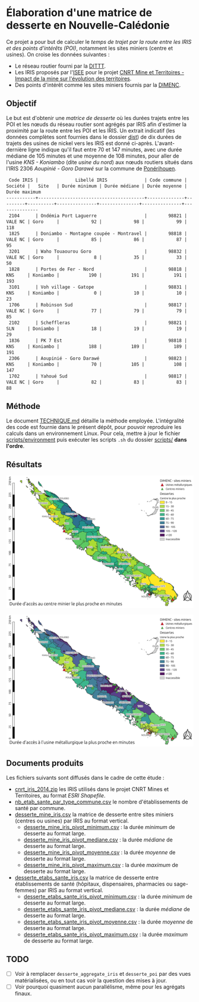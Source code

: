# Élaboration d'une matrice de desserte en Nouvelle-Calédonie

Ce projet a pour but de calculer le _temps de trajet par la route entre les IRIS et des points d'intérêts (POI)_, notamment les sites miniers (centre et usines).
On croise les données suivantes :

- Le réseau routier fourni par la [DITTT](https://dittt.gouv.nc/).
- Les IRIS proposés par l'[ISEE](https://www.isee.nc) pour le projet [CNRT Mine et Territoires - Impact de la mine sur l'évolution des territoires](https://cnrt.nc/mine-et-territoire/).
- Des points d'intérêt comme les sites miniers fournis par la [DIMENC](https://dimenc.gouv.nc/).

## Objectif

Le but est d'obtenir une _matrice de desserte_ où les durées trajets entre les POI et les nœuds du réseau routier sont agrégés par IRIS afin d'estimer la proximité par la route entre les POI et les IRIS.
Un extrait indicatif (les données complètes sont fournies dans le dossier [dist](dist/)) de dix durées de trajets des usines de nickel vers les IRIS est donné ci-après.
L'avant-dernière ligne indique qu'il faut entre 70 et 147 minutes, avec une durée médiane de 105 minutes et une moyenne de 108 minutes, pour aller de l'usine _KNS - Koniambo_ (dite _usine du nord_) aux nœuds routiers situés dans l'IRIS 2306 _Aoupinié - Goro Darawé_ sur la commune de [Ponérihouen](https://fr.wikipedia.org/wiki/Pon%C3%A9rihouen).

```raw
 Code IRIS |              Libellé IRIS              | Code commune | Société |   Site   | Durée minimum | Durée médiane | Durée moyenne | Durée maximum 
-----------+----------------------------------------+--------------+---------+----------+---------------+---------------+---------------+---------------
 2104      | Ondémia Port Laguerre                  |        98821 | VALE NC | Goro     |            92 |            98 |            99 |           118
 1825      | Doniambo - Montagne coupée - Montravel |        98818 | VALE NC | Goro     |            85 |            86 |            87 |            95
 3201      | Waho Touaourou Goro                    |        98832 | VALE NC | Goro     |             8 |            35 |            33 |            50
 1828      | Portes de Fer - Nord                   |        98818 | KNS     | Koniambo |           190 |           191 |           191 |           193
 3101      | Voh village - Gatope                   |        98831 | KNS     | Koniambo |             0 |            10 |            10 |            23
 1706      | Robinson Sud                           |        98817 | VALE NC | Goro     |            77 |            79 |            79 |            85
 2102      | Scheffleras                            |        98821 | SLN     | Doniambo |            18 |            19 |            19 |            29
 1836      | PK 7 Est                               |        98818 | KNS     | Koniambo |           188 |           189 |           189 |           191
 2306      | Aoupinié - Goro Darawé                 |        98823 | KNS     | Koniambo |            70 |           105 |           108 |           147
 1702      | Yahoué Sud                             |        98817 | VALE NC | Goro     |            82 |            83 |            83 |            88
```

## Méthode

Le document [TECHNIQUE.md](TECHNIQUE.md) détaille la méthode employée.
L'intégralité des code est fournie dans le présent dépôt, pour pouvoir reproduire les calculs dans un environnement Linux.
Pour cela, mettre à jour le fichier [scripts/environment](scripts/environment) puis exécuter les scripts `.sh` du dossier [scripts/](scripts/) **dans l'ordre**.

## Résultats

![Distance au centre minier le plus proche en minutes](dist/Export_QGIS_distance_centre_le_plus_proche.jpg)

![Distance à l'usine métallurgique minier la plus proche en minutes](dist/Export_QGIS_distance_usine_la_plus_proche.jpg)

## Documents produits

Les fichiers suivants sont diffusés dans le cadre de cette étude :

- [cnrt_iris_2014.zip](dist/cnrt_iris_2014.zip) les IRIS utilisés dans le projet CNRT Mines et Territoires, au format _ESRI Shapefile_.
- [nb_etab_sante_par_type_commune.csv](dist/nb_etab_sante_par_type_commune.csv) le nombre d'établissements de santé par commune.
- [desserte_mine_iris.csv](dist/desserte_mine_iris.csv) la matrice de desserte entre sites miniers (centres ou usines) par IRIS au format vertical.
  - [desserte_mine_iris_pivot_minimum.csv](dist/desserte_mine_iris_pivot_minimum.csv) : la durée _minimum_ de desserte au format large.
  - [desserte_mine_iris_pivot_mediane.csv](dist/desserte_mine_iris_pivot_mediane.csv) : la durée _médiane_ de desserte au format large.
  - [desserte_mine_iris_pivot_moyenne.csv](dist/desserte_mine_iris_pivot_moyenne.csv) : la durée _moyenne_ de desserte au format large.
  - [desserte_mine_iris_pivot_maximum.csv](dist/desserte_mine_iris_pivot_maximum.csv) : la durée _maximum_ de desserte au format large.
- [desserte_etabs_sante_iris.csv](dist/desserte_etabs_sante_iris.csv) la matrice de desserte entre établissements de santé (hôpitaux, dispensaires, pharmacies ou sage-femmes) par IRIS au format vertical.
  - [desserte_etabs_sante_iris_pivot_minimum.csv](dist/desserte_etabs_sante_iris_pivot_minimum.csv) : la durée _minimum_ de desserte au format large.
  - [desserte_etabs_sante_iris_pivot_mediane.csv](dist/desserte_etabs_sante_iris_pivot_mediane.csv) : la durée _médiane_ de desserte au format large.
  - [desserte_etabs_sante_iris_pivot_moyenne.csv](dist/desserte_etabs_sante_iris_pivot_moyenne.csv) : la durée _moyenne_ de desserte au format large.
  - [desserte_etabs_sante_iris_pivot_maximum.csv](dist/desserte_etabs_sante_iris_pivot_maximum.csv) : la durée _maximum_ de desserte au format large.

## TODO

- [ ] Voir à remplacer `desserte_aggregate_iris` et `desserte_poi` par des vues matérialisées, ou en tout cas voir la question des mises à jour.
- [ ] Voir pourquoi quasiment aucun parallélisme, même pour les agrégats finaux.
